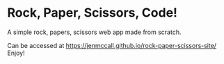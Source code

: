 # Rock, Paper, Scissors, Code!
A simple rock, papers, scissors web app made from scratch. 

Can be accessed at https://jenmccall.github.io/rock-paper-scissors-site/ Enjoy!

